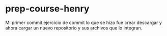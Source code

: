 # prep-course-henry
Mi primer commit ejercicio de commit lo que se hizo fue crear descargar y ahora cargar un nuevo repositorio y sus archivos que lo integran.